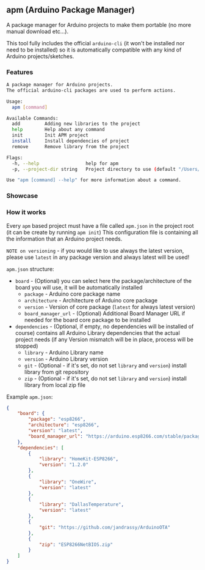 apm (Arduino Package Manager)
---

A package manager for Arduino projects to make them portable (no more manual download etc...).

This tool fully includes the official `arduino-cli` (it won't be installed nor need to be installed)
so it is automatically compatible with any kind of Arduino projects/sketches.

### Features
```bash
A package manager for Arduino projects.
The official arduino-cli packages are used to perform actions.

Usage:
  apm [command]

Available Commands:
  add         Adding new libraries to the project
  help        Help about any command
  init        Init APM project
  install     Install dependencies of project
  remove      Remove library from the project

Flags:
  -h, --help                 help for apm
  -p, --project-dir string   Project directory to use (default "/Users/klavorar/Documents/Arduino/temp_sensor")

Use "apm [command] --help" for more information about a command.
```

### Showcase


### How it works
Every `apm` based project must have a file called `apm.json` in the project root (it can be create by running `apm init`)
This configuration file is containing all the information that an Arduino project needs.

`NOTE on versioning` - if you would like to use always the latest version, please use `latest` in any package version and always latest will be used!  

`apm.json` structure:
- `board` - (Optional) you can select here the package/architecture of the board you will use, it will be automatically installed
    - `package` - Arduino core package name
    - `architecture` -  Architecture of Arduino core package
    - `version` - Version of core package (`latest` for always latest version)
    - `board_manager_url` - (Optional) Additional Board Manager URL if needed for the board core package to be installed
- `dependencies` - (Optional, if empty, no dependencies will be installed of course)
contains all Arduino Library dependencies that the actual project needs (if any Version mismatch will be in place, process will be stopped) 
    - `library` - Arduino Library name
    - `version` - Arduino Library version
    - `git` - (Optional - if it's set, do not set `library` and `version`) install library from git repository
    - `zip` - (Optional - if it's set, do not set `library` and `version`) install library from local zip file
    
Example `apm.json`:
```json
{
    "board": {
        "package": "esp8266",
        "architecture": "esp8266",
        "version": "latest",
        "board_manager_url": "https://arduino.esp8266.com/stable/package_esp8266com_index.json"
    },
    "dependencies": [
        {
            "library": "HomeKit-ESP8266",
            "version": "1.2.0"
        },
        {
            "library": "OneWire",
            "version": "latest"
        },
        {
            "library": "DallasTemperature",
            "version": "latest"
        },
        {
            "git": "https://github.com/jandrassy/ArduinoOTA"
        },
        {
            "zip": "ESP8266NetBIOS.zip"
        }
    ]
}
```
 
